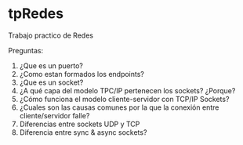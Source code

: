# tpRedes

Trabajo practico de Redes

Preguntas: 
1. ¿Que es un puerto? 
2. ¿Como estan formados los endpoints? 
3. ¿Que es un socket? 
4. ¿A qué capa del modelo TPC/IP pertenecen los sockets? ¿Porque? 
5. ¿Cómo funciona el modelo cliente-servidor con TCP/IP Sockets? 
6. ¿Cuales son las causas comunes por la que la conexión entre cliente/servidor falle? 
7. Diferencias entre sockets UDP y TCP 
8. Diferencia entre sync & async sockets?
